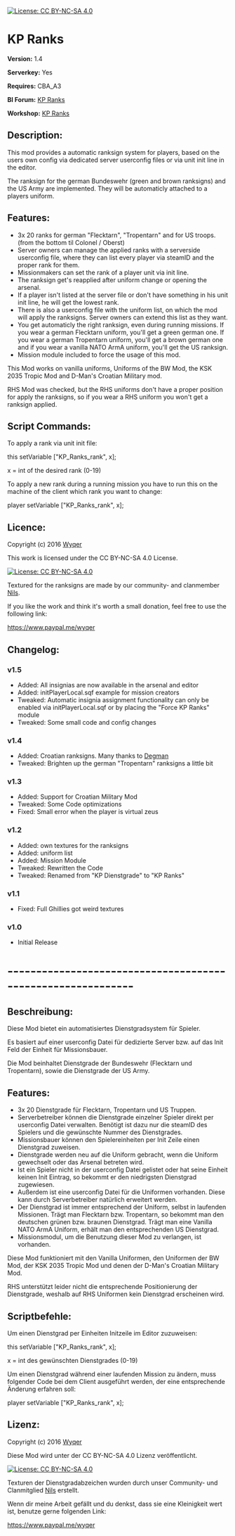 [![License: CC BY-NC-SA 4.0](https://img.shields.io/badge/License-CC%20BY--NC--SA%204.0-lightgrey.svg)](http://creativecommons.org/licenses/by-nc-sa/4.0/)

# KP Ranks
**Version:** 1.4

**Serverkey:** Yes

**Requires:** CBA_A3

**BI Forum:** [KP Ranks](https://forums.bistudio.com/topic/195034-kp-ranks/)

**Workshop:** [KP Ranks](http://steamcommunity.com/sharedfiles/filedetails/?id=741621641)


## Description:
This mod provides a automatic ranksign system for players, based on the users own config via dedicated server userconfig files or via unit init line in the editor.

The ranksign for the german Bundeswehr (green and brown ranksigns) and the US Army are implemented. They will be automaticly attached to a players uniform.


## Features:
* 3x 20 ranks for german "Flecktarn", "Tropentarn" and for US troops. (from the bottom til Colonel / Oberst)
* Server owners can manage the applied ranks with a serverside userconfig file, where they can list every player via steamID and the proper rank for them.
* Missionmakers can set the rank of a player unit via init line.
* The ranksign get's reapplied after uniform change or opening the arsenal.
* If a player isn't listed at the server file or don't have something in his unit init line, he will get the lowest rank.
* There is also a userconfig file with the uniform list, on which the mod will apply the ranksigns. Server owners can extend this list as they want.
* You get automaticly the right ranksign, even during running missions. If you wear a german Flecktarn uniform, you'll get a green german one. If you wear a german Tropentarn uniform, you'll get a brown german one and if you wear a vanilla NATO ArmA uniform, you'll get the US ranksign.
* Mission module included to force the usage of this mod.

This Mod works on vanilla uniforms, Uniforms of the BW Mod, the KSK 2035 Tropic Mod and D-Man's Croatian Military mod.

RHS Mod was checked, but the RHS uniforms don't have a proper position for apply the ranksigns, so if you wear a RHS uniform you won't get a ranksign applied.


## Script Commands:
To apply a rank via unit init file:

this setVariable ["KP_Ranks_rank", x];

x = int of the desired rank (0-19)

To apply a new rank during a running mission you have to run this on the machine of the client which rank you want to change:

player setVariable ["KP_Ranks_rank", x];

## Licence:
Copyright (c) 2016 [Wyqer](https://github.com/Wyqer)

This work is licensed under the CC BY-NC-SA 4.0 License.

[![License: CC BY-NC-SA 4.0](https://img.shields.io/badge/License-CC%20BY--NC--SA%204.0-lightgrey.svg)](http://creativecommons.org/licenses/by-nc-sa/4.0/)

Textured for the ranksigns are made by our community- and clanmember [Nils](https://www.killahpotatoes.de/index.php?user/9-nils/).

If you like the work and think it's worth a small donation, feel free to use the following link:

https://www.paypal.me/wyqer

## Changelog:

### v1.5
* Added: All insignias are now available in the arsenal and editor
* Added: initPlayerLocal.sqf example for mission creators
* Tweaked: Automatic insignia assignment functionality can only be enabled via initPlayerLocal.sqf or by placing the "Force KP Ranks" module
* Tweaked: Some small code and config changes 

### v1.4
* Added: Croatian ranksigns. Many thanks to [Degman](http://steamcommunity.com/id/degman)
* Tweaked: Brighten up the german "Tropentarn" ranksigns a little bit

### v1.3
* Added: Support for Croatian Military Mod
* Tweaked: Some Code optimizations
* Fixed: Small error when the player is virtual zeus

### v1.2
* Added: own textures for the ranksigns
* Added: uniform list
* Added: Mission Module
* Tweaked: Rewritten the Code
* Tweaked: Renamed from "KP Dienstgrade" to "KP Ranks"

### v1.1
* Fixed: Full Ghillies got weird textures

### v1.0
* Initial Release

# ------------------------------------------------------------

## Beschreibung:
Diese Mod bietet ein automatisiertes Dienstgradsystem für Spieler.

Es basiert auf einer userconfig Datei für dedizierte Server bzw. auf das Init Feld der Einheit für Missionsbauer.

Die Mod beinhaltet Dienstgrade der Bundeswehr (Flecktarn und Tropentarn), sowie die Dienstgrade der US Army.


## Features:
* 3x 20 Dienstgrade für Flecktarn, Tropentarn und US Truppen.
* Serverbetreiber können die Dienstgrade einzelner Spieler direkt per userconfig Datei verwalten. Benötigt ist dazu nur die steamID des Spielers und die gewünschte Nummer des Dienstgrades.
* Missionsbauer können den Spielereinheiten per Init Zeile einen Dienstgrad zuweisen.
* Dienstgrade werden neu auf die Uniform gebracht, wenn die Uniform gewechselt oder das Arsenal betreten wird.
* Ist ein Spieler nicht in der userconfig Datei gelistet oder hat seine Einheit keinen Init Eintrag, so bekommt er den niedrigsten Dienstgrad zugewiesen.
* Außerdem ist eine userconfig Datei für die Uniformen vorhanden. Diese kann durch Serverbetreiber natürlich erweitert werden.
* Der Dienstgrad ist immer entsprechend der Uniform, selbst in laufenden Missionen. Trägt man Flecktarn bzw. Tropentarn, so bekommt man den deutschen grünen bzw. braunen Dienstgrad. Trägt man eine Vanilla NATO ArmA Uniform, erhält man den entsprechenden US Dienstgrad.
* Missionsmodul, um die Benutzung dieser Mod zu verlangen, ist vorhanden.

Diese Mod funktioniert mit den Vanilla Uniformen, den Uniformen der BW Mod, der KSK 2035 Tropic Mod und denen der D-Man's Croatian Military Mod.

RHS unterstützt leider nicht die entsprechende Positionierung der Dienstgrade, weshalb auf RHS Uniformen kein Dienstgrad erscheinen wird.


## Scriptbefehle:
Um einen Dienstgrad per Einheiten Initzeile im Editor zuzuweisen:

this setVariable ["KP_Ranks_rank", x];

x = int des gewünschten Dienstgrades (0-19)

Um einen Dienstgrad während einer laufenden Mission zu ändern, muss folgender Code bei dem Client ausgeführt werden, der eine entsprechende Änderung erfahren soll:

player setVariable ["KP_Ranks_rank", x];

## Lizenz:
Copyright (c) 2016 [Wyqer](https://github.com/Wyqer)

Diese Mod wird unter der CC BY-NC-SA 4.0 Lizenz veröffentlicht.

[![License: CC BY-NC-SA 4.0](https://img.shields.io/badge/License-CC%20BY--NC--SA%204.0-lightgrey.svg)](https://creativecommons.org/licenses/by-nc-sa/4.0/deed.de)

Texturen der Dienstgradabzeichen wurden durch unser Community- und Clanmitglied [Nils](https://www.killahpotatoes.de/index.php?user/9-nils/) erstellt.

Wenn dir meine Arbeit gefällt und du denkst, dass sie eine Kleinigkeit wert ist, benutze gerne folgenden Link:

https://www.paypal.me/wyqer
